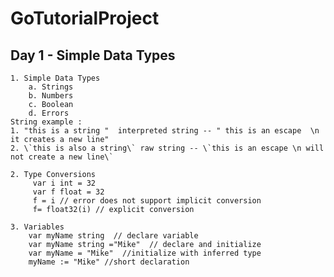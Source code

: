 # GoTutorialProject
## Day 1 - Simple Data Types
	1. Simple Data Types
		a. Strings 
		b. Numbers
		c. Boolean
		d. Errors
    String example :
    1. "this is a string "  interpreted string -- " this is an escape  \n it creates a new line"
    2. \`this is also a string\` raw string -- \`this is an escape \n will not create a new line\`

	2. Type Conversions
	     var i int = 32
	     var f float = 32
	     f = i // error does not support implicit conversion
	     f= float32(i) // explicit conversion

	3. Variables
	    var myName string  // declare variable
	    var myName string ="Mike"  // declare and initialize
	    var myName = "Mike"  //initialize with inferred type
	    myName := "Mike" //short declaration 



